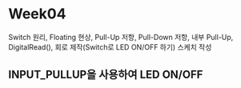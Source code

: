 # Week04
Switch 원리, Floating 현상, Pull-Up 저항, Pull-Down 저항, 내부 Pull-Up,  DigitalRead(), 회로 제작(Switch로 LED ON/OFF 하기) 스케치 작성

## INPUT_PULLUP을 사용하여 LED ON/OFF
